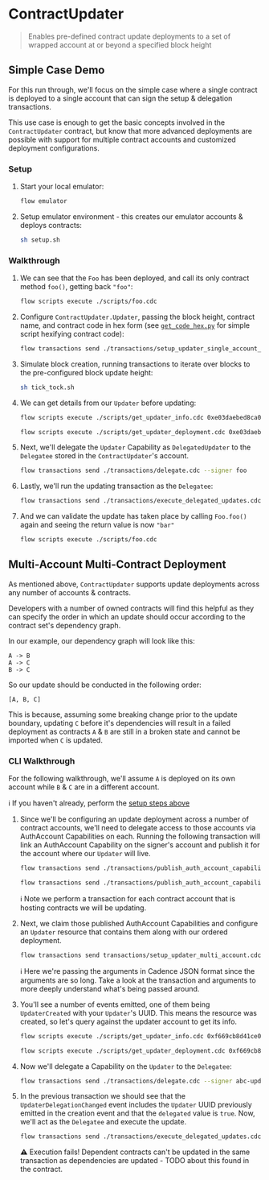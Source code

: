 # ContractUpdater

> Enables pre-defined contract update deployments to a set of wrapped account at or beyond a specified block height

## Simple Case Demo

For this run through, we'll focus on the simple case where a single contract is deployed to a single account that can sign the setup & delegation transactions. 

This use case is enough to get the basic concepts involved in the `ContractUpdater` contract, but know that more advanced deployments are possible with support for multiple contract accounts and customized deployment configurations.

### Setup

1. Start your local emulator:

    ```sh
    flow emulator
    ```

1. Setup emulator environment - this creates our emulator accounts & deploys contracts:

    ```sh
    sh setup.sh
    ```

### Walkthrough

1. We can see that the `Foo` has been deployed, and call its only contract method `foo()`, getting back `"foo"`:

    ```sh
    flow scripts execute ./scripts/foo.cdc
    ```

1. Configure `ContractUpdater.Updater`, passing the block height, contract name, and contract code in hex form (see [`get_code_hex.py`](./src/get_code_hex.py) for simple script hexifying contract code):

    ```sh
    flow transactions send ./transactions/setup_updater_single_account_and_contract.cdc 10 "Foo" 70756220636f6e747261637420466f6f207b0a202020207075622066756e20666f6f28293a20537472696e67207b0a202020202020202072657475726e2022626172220a202020207d0a7d --signer foo
    ```

1. Simulate block creation, running transactions to iterate over blocks to the pre-configured block update height:

    ```sh
    sh tick_tock.sh
    ```

1. We can get details from our `Updater` before updating:

    ```sh
    flow scripts execute ./scripts/get_updater_info.cdc 0xe03daebed8ca0615
    ```

    ```sh
    flow scripts execute ./scripts/get_updater_deployment.cdc 0xe03daebed8ca0615
    ```

1. Next, we'll delegate the `Updater` Capability as `DelegatedUpdater` to the `Delegatee` stored in the `ContractUpdater`'s account.

    ```sh
    flow transactions send ./transactions/delegate.cdc --signer foo
    ```

1. Lastly, we'll run the updating transaction as the `Delegatee`:

    ```sh
    flow transactions send ./transactions/execute_delegated_updates.cdc
    ```

1. And we can validate the update has taken place by calling `Foo.foo()` again and seeing the return value is now `"bar"`

    ```sh
    flow scripts execute ./scripts/foo.cdc
    ```

## Multi-Account Multi-Contract Deployment

As mentioned above, `ContractUpdater` supports update deployments across any number of accounts & contracts.

Developers with a number of owned contracts will find this helpful as they can specify the order in which an update should occur according to the contract set's dependency graph.

In our example, our dependency graph will look like this:

```
A -> B
A -> C
B -> C
```

So our update should be conducted in the following order:

```
[A, B, C]
```

This is because, assuming some breaking change prior to the update boundary, updating `C` before it's dependencies will result in a failed deployment as contracts `A` & `B` are still in a broken state and cannot be imported when `C` is updated.

### CLI Walkthrough

For the following walkthrough, we'll assume `A` is deployed on its own account while `B` & `C` are in a different account.

:information_source: If you haven't already, perform the [setup steps above](#setup)

1. Since we'll be configuring an update deployment across a number of contract accounts, we'll need to delegate access to those accounts via AuthAccount Capabilities on each. Running the following transaction will link an AuthAccount Capability on the signer's account and publish it for the account where our `Updater` will live.

    ```sh
    flow transactions send ./transactions/publish_auth_account_capability.cdc 0xf669cb8d41ce0c74 --signer a-account
    ```

    ```sh
    flow transactions send ./transactions/publish_auth_account_capability.cdc 0xf669cb8d41ce0c74 --signer bc-account
    ```

    :information_source: Note we perform a transaction for each contract account that is hosting contracts we will be updating.

1. Next, we claim those published AuthAccount Capabilities and configure an `Updater` resource that contains them along with our ordered deployment.

    ```sh
    flow transactions send transactions/setup_updater_multi_account.cdc --args-json "$(cat args.json)" --signer abc-updater
    ```

    :information_source: Here we're passing the arguments in Cadence JSON format since the arguments are so long. Take a look at the transaction and arguments to more deeply understand what's being passed around.

1. You'll see a number of events emitted, one of them being `UpdaterCreated` with your `Updater`'s UUID. This means the resource was created, so let's query against the updater account to get its info.

    ```sh
    flow scripts execute ./scripts/get_updater_info.cdc 0xf669cb8d41ce0c74
    ```

    ```sh
    flow scripts execute ./scripts/get_updater_deployment.cdc 0xf669cb8d41ce0c74
    ```

1. Now we'll delegate a Capability on the `Updater` to the `Delegatee`:

    ```sh
    flow transactions send ./transactions/delegate.cdc --signer abc-updater
    ```

1. In the previous transaction we should see that the `UpdaterDelegationChanged` event includes the `Updater` UUID previously emitted in the creation event and that the `delegated` value is `true`. Now, we'll act as the `Delegatee` and execute the update.

    ```sh
    flow transactions send ./transactions/execute_delegated_updates.cdc
    ```

    :warning: Execution fails! Dependent contracts can't be updated in the same transaction as dependencies are updated - TODO about this found in the contract.